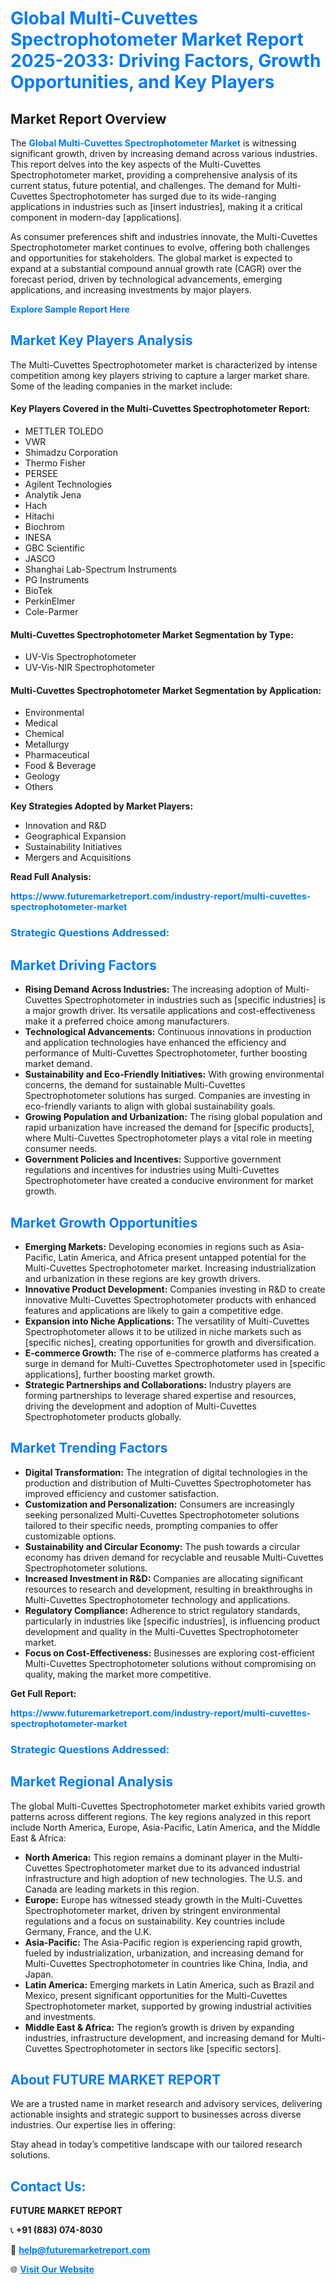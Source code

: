 <h1 style="color: #007BFF;">Global Multi-Cuvettes Spectrophotometer Market Report 2025-2033: Driving Factors, Growth Opportunities, and Key Players</h1>

<section id="overview">
<h2>Market Report Overview</h2>
<p>The <a href="https://www.futuremarketreport.com/industry-report/multi-cuvettes-spectrophotometer-market" style="color: #007BFF; text-decoration: none;"><strong>Global Multi-Cuvettes Spectrophotometer Market</strong></a> is witnessing significant growth, driven by increasing demand across various industries. This report delves into the key aspects of the Multi-Cuvettes Spectrophotometer market, providing a comprehensive analysis of its current status, future potential, and challenges. The demand for Multi-Cuvettes Spectrophotometer has surged due to its wide-ranging applications in industries such as [insert industries], making it a critical component in modern-day [applications].</p>
<p>As consumer preferences shift and industries innovate, the Multi-Cuvettes Spectrophotometer market continues to evolve, offering both challenges and opportunities for stakeholders. The global market is expected to expand at a substantial compound annual growth rate (CAGR) over the forecast period, driven by technological advancements, emerging applications, and increasing investments by major players.</p>
</section>

<section id="overview">
<p><a href="https://www.futuremarketreport.com/request-sample/reportId=78588" style="color: #007BFF; text-decoration: none;"><strong>Explore Sample Report Here</strong></a></p>
</section>

<section id="key-players">
<h2 style="color: #007BFF;">Market Key Players Analysis</h2>
<p>The Multi-Cuvettes Spectrophotometer market is characterized by intense competition among key players striving to capture a larger market share. Some of the leading companies in the market include:</p>
<h4>Key Players Covered in the Multi-Cuvettes Spectrophotometer Report:</h4>
<ul><li>METTLER TOLEDO</li><li>VWR</li><li>Shimadzu Corporation</li><li>Thermo Fisher</li><li>PERSEE</li><li>Agilent Technologies</li><li>Analytik Jena</li><li>Hach</li><li>Hitachi</li><li>Biochrom</li><li>INESA</li><li>GBC Scientific</li><li>JASCO</li><li>Shanghai Lab-Spectrum Instruments</li><li>PG Instruments</li><li>BioTek</li><li>PerkinElmer</li><li>Cole-Parmer</li></ul>
<h4>Multi-Cuvettes Spectrophotometer Market Segmentation by Type:</h4>
<ul><li>UV-Vis Spectrophotometer</li><li>UV-Vis-NIR Spectrophotometer</li></ul>

<h4>Multi-Cuvettes Spectrophotometer Market Segmentation by Application:</h4>
<ul><li>Environmental</li><li>Medical</li><li>Chemical</li><li>Metallurgy</li><li>Pharmaceutical</li><li>Food &amp; Beverage</li><li>Geology</li><li>Others</li></ul>
<p><strong>Key Strategies Adopted by Market Players:</strong></p>
<ul>
<li>Innovation and R&D</li>
<li>Geographical Expansion</li>
<li>Sustainability Initiatives</li>
<li>Mergers and Acquisitions</li>
</ul>
</section>

<section>
<p><strong>Read Full Analysis: </strong></p><a href="https://www.futuremarketreport.com/industry-report/multi-cuvettes-spectrophotometer-market" style="color: #007BFF; text-decoration: none;"><strong>https://www.futuremarketreport.com/industry-report/multi-cuvettes-spectrophotometer-market</strong></a>
<h3 style="color: #007BFF;">Strategic Questions Addressed:</h3>
</section>

<section id="driving-factors">
<h2 style="color: #007BFF;">Market Driving Factors</h2>
<ul>
<li><strong>Rising Demand Across Industries:</strong> The increasing adoption of Multi-Cuvettes Spectrophotometer in industries such as [specific industries] is a major growth driver. Its versatile applications and cost-effectiveness make it a preferred choice among manufacturers.</li>
<li><strong>Technological Advancements:</strong> Continuous innovations in production and application technologies have enhanced the efficiency and performance of Multi-Cuvettes Spectrophotometer, further boosting market demand.</li>
<li><strong>Sustainability and Eco-Friendly Initiatives:</strong> With growing environmental concerns, the demand for sustainable Multi-Cuvettes Spectrophotometer solutions has surged. Companies are investing in eco-friendly variants to align with global sustainability goals.</li>
<li><strong>Growing Population and Urbanization:</strong> The rising global population and rapid urbanization have increased the demand for [specific products], where Multi-Cuvettes Spectrophotometer plays a vital role in meeting consumer needs.</li>
<li><strong>Government Policies and Incentives:</strong> Supportive government regulations and incentives for industries using Multi-Cuvettes Spectrophotometer have created a conducive environment for market growth.</li>
</ul>
</section>

<section id="growth-opportunities">
<h2 style="color: #007BFF;">Market Growth Opportunities</h2>
<ul>
<li><strong>Emerging Markets:</strong> Developing economies in regions such as Asia-Pacific, Latin America, and Africa present untapped potential for the Multi-Cuvettes Spectrophotometer market. Increasing industrialization and urbanization in these regions are key growth drivers.</li>
<li><strong>Innovative Product Development:</strong> Companies investing in R&D to create innovative Multi-Cuvettes Spectrophotometer products with enhanced features and applications are likely to gain a competitive edge.</li>
<li><strong>Expansion into Niche Applications:</strong> The versatility of Multi-Cuvettes Spectrophotometer allows it to be utilized in niche markets such as [specific niches], creating opportunities for growth and diversification.</li>
<li><strong>E-commerce Growth:</strong> The rise of e-commerce platforms has created a surge in demand for Multi-Cuvettes Spectrophotometer used in [specific applications], further boosting market growth.</li>
<li><strong>Strategic Partnerships and Collaborations:</strong> Industry players are forming partnerships to leverage shared expertise and resources, driving the development and adoption of Multi-Cuvettes Spectrophotometer products globally.</li>
</ul>
</section>

<section id="trending-factors">
<h2 style="color: #007BFF;">Market Trending Factors</h2>
<ul>
<li><strong>Digital Transformation:</strong> The integration of digital technologies in the production and distribution of Multi-Cuvettes Spectrophotometer has improved efficiency and customer satisfaction.</li>
<li><strong>Customization and Personalization:</strong> Consumers are increasingly seeking personalized Multi-Cuvettes Spectrophotometer solutions tailored to their specific needs, prompting companies to offer customizable options.</li>
<li><strong>Sustainability and Circular Economy:</strong> The push towards a circular economy has driven demand for recyclable and reusable Multi-Cuvettes Spectrophotometer solutions.</li>
<li><strong>Increased Investment in R&D:</strong> Companies are allocating significant resources to research and development, resulting in breakthroughs in Multi-Cuvettes Spectrophotometer technology and applications.</li>
<li><strong>Regulatory Compliance:</strong> Adherence to strict regulatory standards, particularly in industries like [specific industries], is influencing product development and quality in the Multi-Cuvettes Spectrophotometer market.</li>
<li><strong>Focus on Cost-Effectiveness:</strong> Businesses are exploring cost-efficient Multi-Cuvettes Spectrophotometer solutions without compromising on quality, making the market more competitive.</li>
</ul>
</section>

<section>
<p><strong>Get Full Report: </strong></p><a href="https://www.futuremarketreport.com/industry-report/multi-cuvettes-spectrophotometer-market" style="color: #007BFF; text-decoration: none;"><strong>https://www.futuremarketreport.com/industry-report/multi-cuvettes-spectrophotometer-market</strong></a>
<h3 style="color: #007BFF;">Strategic Questions Addressed:</h3>
</section>


<section id="regional-analysis">
<h2 style="color: #007BFF;">Market Regional Analysis</h2>
<p>The global Multi-Cuvettes Spectrophotometer market exhibits varied growth patterns across different regions. The key regions analyzed in this report include North America, Europe, Asia-Pacific, Latin America, and the Middle East & Africa:</p>
<ul>
<li><strong>North America:</strong> This region remains a dominant player in the Multi-Cuvettes Spectrophotometer market due to its advanced industrial infrastructure and high adoption of new technologies. The U.S. and Canada are leading markets in this region.</li>
<li><strong>Europe:</strong> Europe has witnessed steady growth in the Multi-Cuvettes Spectrophotometer market, driven by stringent environmental regulations and a focus on sustainability. Key countries include Germany, France, and the U.K.</li>
<li><strong>Asia-Pacific:</strong> The Asia-Pacific region is experiencing rapid growth, fueled by industrialization, urbanization, and increasing demand for Multi-Cuvettes Spectrophotometer in countries like China, India, and Japan.</li>
<li><strong>Latin America:</strong> Emerging markets in Latin America, such as Brazil and Mexico, present significant opportunities for the Multi-Cuvettes Spectrophotometer market, supported by growing industrial activities and investments.</li>
<li><strong>Middle East & Africa:</strong> The region’s growth is driven by expanding industries, infrastructure development, and increasing demand for Multi-Cuvettes Spectrophotometer in sectors like [specific sectors].</li>
</ul>
</section>

<footer>
<h2 style="color: #007BFF;">About FUTURE MARKET REPORT</h2>
<p>We are a trusted name in market research and advisory services, delivering actionable insights and strategic support to businesses across diverse industries. Our expertise lies in offering:</p>

<p>Stay ahead in today’s competitive landscape with our tailored research solutions.</p>

<h2 style="color: #007BFF;">Contact Us:</h2>
<p><strong>FUTURE MARKET REPORT</strong></p>
<p>📞 <strong>+91 (883) 074-8030</strong></p>
<p>📧 <strong><a href="mailto:help@futuremarketreport.com" style="color: #007BFF;">help@futuremarketreport.com</a></strong></p>
<p>🌐 <strong><a href="https://www.futuremarketreport.com/" style="color: #007BFF;">Visit Our Website</a></strong></p>
</footer>